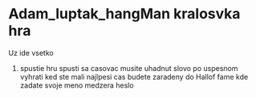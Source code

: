 # Adam_luptak_hangMan kralosvka hra
Uz ide vsetko 

1. spustie hru spusti sa casovac musite uhadnut slovo po uspesnom vyhrati ked ste mali najlpesi cas budete zaradeny do Hallof fame kde zadate svoje meno medzera heslo
